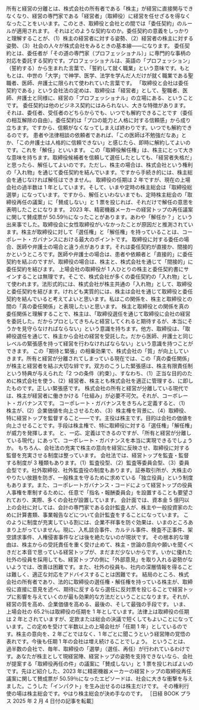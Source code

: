 ###

所有と経営の分離とは、株式会社の所有者である「株主」が経営に直接関与できなくなり、経営の専門家である「経営者」（取締役）に経営を任せざるを得なくなったことをいいます。このとき、取締役と会社との間では「委任契約」のルールが適用されます。
それはどのような契約なのか。委任契約の意義をしっかりと理解することが、（1）株主の経営者に対する姿勢、（2）経営者の株主に対する姿勢、（3）社会の人々が株式会社をみるときの基本線――になります。
委任契約とは、委任者が「その道の専門家（プロフェッショナル）」に専門的な事柄の対応を委託する契約です。プロフェッショナルは、英語の「プロフェッション」（誓約する）から生まれた言葉で、「誓約して就く職業」という意味です。もともとは、中世の「大学」で神学、医学、法学を学んだ人だけが就く職業である聖職者、医師、弁護士に限られて使われていた言葉です。
「取締役と会社は委任契約である」という会社法の定めは、取締役は「経営者」として、聖職者、医師、弁護士と同様に、経営の「プロフェッショナル」の立場にある、ということです。
委任契約は他のビジネス契約にはみられない、大きな特徴があります。それは、委任者、受任者のどちらからでも、いつでも解約できることです（委任の相互解除の自由）。委任契約は「プロの能力と人格に対する信頼感」から成り立ちます。ですから、信頼がなくなってしまえば終わりです。いつでも解約できるのです。
患者や法律相談の依頼者であれば、「この医師は不勉強だなあ」とか、「この弁護士は人格的に信頼できない」と感じたら、即時に解約してよいのです。これを「解任」といいます。
この「取締役解任権」は、株主にとって大きな意味を持ちます。取締役候補者を信頼して選任したとしても、「経営者失格だ」と思ったら、解任してよいのです。ただし、株主の場合は、株式会社という権利の「入れ物」を通じて委任契約を結んでいます。ですから手続き的には、株主総会を通じなければ解任はできません。
取締役の任期は 2 年ですが、現在の上場会社の過半数は 1 年としています。そして、いまや定時の株主総会は「取締役総選挙」になっています。ですから、解任といわないまでも、定時株主総会の「取締役再任の議案」に「賛成しない」と 1 票を投じれば、それだけで解任の意思を表明したことになります。
2023 年、精密機器メーカーの経営トップの再任議案に関して賛成票が 50.59％になったことがあります。あわや「解任か？」という出来事でした。取締役会に女性取締役がいなかったことが原因だと推測されています。株主が取締役に対して「選任権」と「解任権」を持っていることは、コーポレート・ガバナンスにおける最大のポイントです。
取締役に対する委任の場合、医師や弁護士の場合と違う点があります。それは委任契約が直接か、間接的かというところです。医師や弁護士の場合は、患者や依頼者と「直接的」に委任契約を結ぶのですが、取締役の場合は、株主と、株式会社を通じて「間接的」に委任契約を結びます。
上場会社の取締役が 1 人ひとりの株主と委任契約書にサインすることは無理です。そこで、株式会社が多くの委任契約の「入れ物」として使われます。法形式的には、株式会社が株主共通の「入れ物」として、取締役と委任契約を結びます。けれども実質的には、株主は会社を通じて取締役と委任契約を結んでいると考えてよいと思います。私はこの関係を、株主と取締役との間の「真の委任関係」と表現したいと思います。
株主と取締役との関係を真の委任関係と理解することで、株主は、「取締役選任を通じて取締役に会社の経営を委託した。だからプロとしてきちんと経営してくれると期待するが、本当にそうかを見守らなければならない」という意識を持ちます。他方、取締役は、「取締役選任を通じて、株主から会社の経営を受託した。だから医師、弁護士と同じレベルの緊張感を持って経営を行わなければならない」という意識を持つことができます。
この「期待と緊張」の相乗効果で、株式会社の「質」が向上していきます。所有と経営が分離されてしまっている現在では、この「真の委任関係」が株主と経営者を結ぶ大切な絆です。双方のこうした緊張感は、株主有限責任制という特典が与えられた「2 つの条件（約束）」、すなわち、（1）正当な目的のために株式会社を使う、(2）経営者、株主とも株式会社を適正に管理する、に即したものです。正しい緊張感です。
株式会社の所有と経営が分離している現代では、株主が経営者に働きかける「仕組み」が必要不可欠。それが、コーポレート・ガバナンスです。
コーポレート・ガバナンスをきちんと定義すると、（1）株主が、(2）企業価値を向上させるため、（3）株主権を背景に、（4）取締役、特に経営トップを監督すること――です。主役は株主です。目的は会社の価値を向上させることです。手段は株主権で、特に取締役に対する「選任権」「解任権」が威力を発揮します。
と、一応、定義はできるのですが、「所有と経営が分離している現代」にあって、コーポレート・ガバナンスを本当に実現できるでしょうか。
もちろん、会社法の充実で株主の意向を経営に反映させ、取締役に対する監督を充実させる制度は整っています。
会社法では、経営トップを監査・監督する制度が 3 種類もあります。（1）監査役型、（2）監査等委員会型、（3）委員会型です。社外取締役、社外監査役の制度もあります。証券取引所が、大株主のやりたい放題を防ぎ、一般株主を守るために求めている「独立役員」という制度もあります。また、コーポレートガバナンス・コードによって経営トップの役員人事権を牽制するために、任意で「指名・報酬委員会」を設置することも要望されており、実際、多くの会社が設置しています。
会計面では、資本金 5 億円以上の会社に対しては、会計の専門家である会計監査人が、株主や一般投資家のために計算書類、事業報告などについて会計監査をすることになっています。
このように制度が充実している割には、企業不祥事を防ぐ効果は、いまのところあまり上がっていません。現に、入札談合事件、カルテル事件、検査不正事件、架空請求事件、人権侵害事件などは後を絶たないのが現状です。
その根本的な理由は、株主からの受託責任を重く受け止めて、株主・世論の意向や願いを聞くべきだと本音で思っている経営トップが、まだまだ少ないからです。いかに優れた社外の役員を採用しても、経営トップの側に「外部意見」を取り入れる姿勢がないようでは、改善は困難です。また、社外の役員も、社内の深層情報を得ることは難しく、適正な対応をアドバイスすることは困難です。
結局のところ、株式会社の所有者であり、法的に取締役の選任権・解任権を持っている株主が、取締役に直接に意見を述べ、期待に反するなら選任に反対票を投じることで経営トップに影響を与えていくのが最も効果的な方法だということになります。それが、経営の質を高め、企業価値を高める、最後の、そして最強の手段です。
いま、上場会社の 65.2％は取締役の任期を 1 年としています。法律上は取締役の任期は 2 年とされていますが、定款または総会の決議で短くしてもよいことになっています。この定めを受けて半数以上の上場会社が「任期 1 年」としているのです。株主の意向を、2 年ごとではなく、1 年ごとに聞こうという経営陣の覚悟の表れです。今後も任期 1 年の会社は増え続けることでしょう。
ということは、過半数の会社で、毎年、取締役の「選挙」（選任、再任）が行われているわけです。あなたが株主として現経営陣、経営トップの姿勢を支持できないなら、会社が提案する「取締役再任の件」の議案に「賛成しない」と 1 票を投じればよいのです。先ほど紹介した、2023 年に精密機器メーカーの経営トップの取締役再任議案に関して賛成票が 50.59％になったエピソードは、社会に大きな衝撃を与えました。こうした「インパクト」を生み出せるのは株主だけです。
その権利行使の場は株主総会です。やはり株主総会が決め手なのです。
［日経 BOOK プラス 2025 年 2 月 4 日付の記事を転載］
